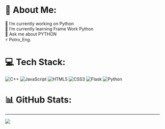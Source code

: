 # 💫 About Me:
🔭 I’m currently working on Python<br>🌱 I’m currently learning Frame Work Python<br>💬 Ask me about PYTHON<br>⚡  Potro_Eng.


# 💻 Tech Stack:
![C++](https://img.shields.io/badge/c++-%2300599C.svg?style=for-the-badge&logo=c%2B%2B&logoColor=white) ![JavaScript](https://img.shields.io/badge/javascript-%23323330.svg?style=for-the-badge&logo=javascript&logoColor=%23F7DF1E) ![HTML5](https://img.shields.io/badge/html5-%23E34F26.svg?style=for-the-badge&logo=html5&logoColor=white) ![CSS3](https://img.shields.io/badge/css3-%231572B6.svg?style=for-the-badge&logo=css3&logoColor=white) ![Flask](https://img.shields.io/badge/flask-%23000.svg?style=for-the-badge&logo=flask&logoColor=white) ![Python](https://img.shields.io/badge/python-3670A0?style=for-the-badge&logo=python&logoColor=ffdd54)
# 📊 GitHub Stats:


---
[![](https://visitcount.itsvg.in/api?id=AbdalazizAH&icon=0&color=0)](https://visitcount.itsvg.in)



  
<!-- Proudly created with GPRM ( https://gprm.itsvg.in ) -->



